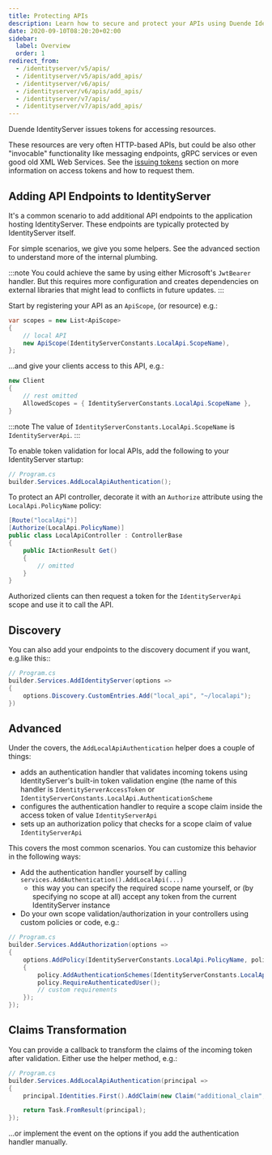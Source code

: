 ```yaml
---
title: Protecting APIs
description: Learn how to secure and protect your APIs using Duende IdentityServer's token-based authentication and authorization
date: 2020-09-10T08:20:20+02:00
sidebar:
  label: Overview
  order: 1
redirect_from:
  - /identityserver/v5/apis/
  - /identityserver/v5/apis/add_apis/
  - /identityserver/v6/apis/
  - /identityserver/v6/apis/add_apis/
  - /identityserver/v7/apis/
  - /identityserver/v7/apis/add_apis/
---
```


Duende IdentityServer issues tokens for accessing resources.

These resources are very often HTTP-based APIs, but could be also other "invocable" functionality like messaging endpoints, gRPC services or even good old XML Web Services. See the [issuing tokens](/identityserver/tokens/index.md) section on more information on access tokens and how to request them.

## Adding API Endpoints to IdentityServer

It's a common scenario to add additional API endpoints to the application hosting IdentityServer.
These endpoints are typically protected by IdentityServer itself.

For simple scenarios, we give you some helpers. See the advanced section to understand more of the internal plumbing.

:::note
You could achieve the same by using either Microsoft's `JwtBearer` handler. But this requires more configuration and creates dependencies on external libraries that might lead to conflicts in future updates.
:::

Start by registering your API as an `ApiScope`, (or resource) e.g.:

```cs
var scopes = new List<ApiScope>
{
    // local API
    new ApiScope(IdentityServerConstants.LocalApi.ScopeName),
};
```

...and give your clients access to this API, e.g.:

```cs
new Client
{
    // rest omitted
    AllowedScopes = { IdentityServerConstants.LocalApi.ScopeName },   
}
```

:::note
The value of `IdentityServerConstants.LocalApi.ScopeName` is `IdentityServerApi`.
:::

To enable token validation for local APIs, add the following to your IdentityServer startup:

```cs
// Program.cs
builder.Services.AddLocalApiAuthentication();
```

To protect an API controller, decorate it with an `Authorize` attribute using the `LocalApi.PolicyName` policy:

```cs
[Route("localApi")]
[Authorize(LocalApi.PolicyName)]
public class LocalApiController : ControllerBase
{
    public IActionResult Get()
    {
        // omitted
    }
}
```

Authorized clients can then request a token for the `IdentityServerApi` scope and use it to call the API.

## Discovery
You can also add your endpoints to the discovery document if you want, e.g.like this::

```cs
// Program.cs
builder.Services.AddIdentityServer(options =>
{
    options.Discovery.CustomEntries.Add("local_api", "~/localapi");
})
```

## Advanced
Under the covers, the `AddLocalApiAuthentication` helper does a couple of things:

* adds an authentication handler that validates incoming tokens using IdentityServer's built-in token validation engine (the name of this handler is `IdentityServerAccessToken` or `IdentityServerConstants.LocalApi.AuthenticationScheme`
* configures the authentication handler to require a scope claim inside the access token of value `IdentityServerApi`
* sets up an authorization policy that checks for a scope claim of value `IdentityServerApi`

This covers the most common scenarios. You can customize this behavior in the following ways:

* Add the authentication handler yourself by calling `services.AddAuthentication().AddLocalApi(...)`
    * this way you can specify the required scope name yourself, or (by specifying no scope at all) accept any token from the current IdentityServer instance
* Do your own scope validation/authorization in your controllers using custom policies or code, e.g.:


```cs
// Program.cs
builder.Services.AddAuthorization(options =>
{
    options.AddPolicy(IdentityServerConstants.LocalApi.PolicyName, policy =>
    {
        policy.AddAuthenticationSchemes(IdentityServerConstants.LocalApi.AuthenticationScheme);
        policy.RequireAuthenticatedUser();
        // custom requirements
    });
});
```

## Claims Transformation
You can provide a callback to transform the claims of the incoming token after validation.
Either use the helper method, e.g.:

```cs
// Program.cs
builder.Services.AddLocalApiAuthentication(principal =>
{
    principal.Identities.First().AddClaim(new Claim("additional_claim", "additional_value"));

    return Task.FromResult(principal);
});
```

...or implement the event on the options if you add the authentication handler manually.


